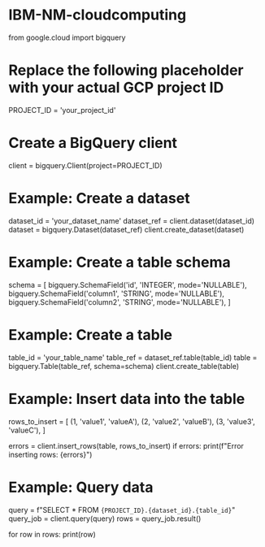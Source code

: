 # IBM-NM-cloudcomputing
from google.cloud import bigquery

# Replace the following placeholder with your actual GCP project ID
PROJECT_ID = 'your_project_id'

# Create a BigQuery client
client = bigquery.Client(project=PROJECT_ID)

# Example: Create a dataset
dataset_id = 'your_dataset_name'
dataset_ref = client.dataset(dataset_id)
dataset = bigquery.Dataset(dataset_ref)
client.create_dataset(dataset)

# Example: Create a table schema
schema = [
    bigquery.SchemaField('id', 'INTEGER', mode='NULLABLE'),
    bigquery.SchemaField('column1', 'STRING', mode='NULLABLE'),
    bigquery.SchemaField('column2', 'STRING', mode='NULLABLE'),
]

# Example: Create a table
table_id = 'your_table_name'
table_ref = dataset_ref.table(table_id)
table = bigquery.Table(table_ref, schema=schema)
client.create_table(table)

# Example: Insert data into the table
rows_to_insert = [
    (1, 'value1', 'valueA'),
    (2, 'value2', 'valueB'),
    (3, 'value3', 'valueC'),
]

errors = client.insert_rows(table, rows_to_insert)
if errors:
    print(f"Error inserting rows: {errors}")

# Example: Query data
query = f"SELECT * FROM `{PROJECT_ID}.{dataset_id}.{table_id}`"
query_job = client.query(query)
rows = query_job.result()

for row in rows:
    print(row)

